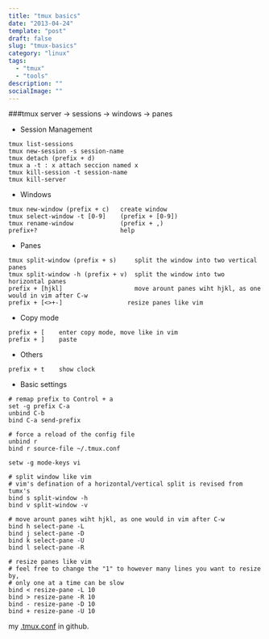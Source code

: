 ```yaml
---
title: "tmux basics"
date: "2013-04-24"
template: "post"
draft: false
slug: "tmux-basics"
category: "linux"
tags:
  - "tmux"
  - "tools"
description: ""
socialImage: ""
---
```


###tmux server -> sessions -> windows -> panes

- Session Management

```shell
tmux list-sessions
tmux new-session -s session-name
tmux detach (prefix + d)
tmux a -t : x attach seccion named x
tmux kill-session -t session-name
tmux kill-server
```

- Windows

```shell
tmux new-window (prefix + c)   create window
tmux select-window -t [0-9]    (prefix + [0-9])
tmux rename-window             (prefix + ,)
prefix+?                       help
```

- Panes

```shell
tmux split-window (prefix + s)     split the window into two vertical panes
tmux split-window -h (prefix + v)  split the window into two horizontal panes
prefix + [hjkl]                    move arount panes wiht hjkl, as one would in vim after C-w
prefix + [<>+-]                  resize panes like vim
```

- Copy mode

```shell
prefix + [    enter copy mode, move like in vim
prefix + ]    paste
```

- Others

```shell
prefix + t    show clock
```

- Basic settings

```shell
# remap prefix to Control + a
set -g prefix C-a
unbind C-b
bind C-a send-prefix

# force a reload of the config file
unbind r
bind r source-file ~/.tmux.conf

setw -g mode-keys vi

# split window like vim
# vim's defination of a horizontal/vertical split is revised from tumx's
bind s split-window -h
bind v split-window -v

# move arount panes wiht hjkl, as one would in vim after C-w
bind h select-pane -L
bind j select-pane -D
bind k select-pane -U
bind l select-pane -R

# resize panes like vim
# feel free to change the "1" to however many lines you want to resize by,
# only one at a time can be slow
bind < resize-pane -L 10
bind > resize-pane -R 10
bind - resize-pane -D 10
bind + resize-pane -U 10
```

my [.tmux.conf](https://github.com/anggao/dot-vimrc/blob/master/.tmux.conf) in github.
